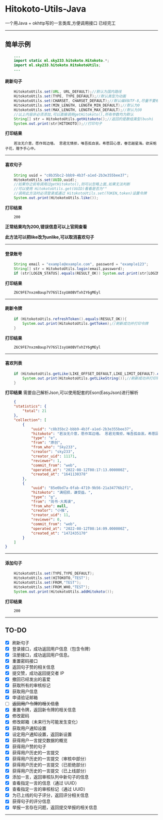 # Hitokoto-Utils-Java

一个用Java + okhttp写的一言类库,方便调用接口
已经完工

---
## 简单示例
``` java
    ...
    import static ml.sky233.hitokoto.Hitokoto.*;
    import ml.sky233.hitokoto.HitokotoUtils;
    ...
```

#### 刷新句子
``` Java
    HitokotoUtils.set(URL, URL_DEFAULT);//默认为国内路线
    HitokotoUtils.set(TYPE, TYPE_DEFAULT);//默认类型为动画
    HitokotoUtils.set(CHARSET, CHARSET_DEFAULT);//默认编码UTF-8,尽量不要修改
    HitokotoUtils.set(MIN_LENGTH, LENGTH_MIN_DEFAULT);//默认为0
    HitokotoUtils.set(MAX_LENGTH, LENGTH_MAX_DEFAULT);//默认为30
    //以上内容非必须添加,可以直接调用getHitokoto(),所有参数均为默认
    String[] str = HitokotoUtils.getHitokoto();//返回的是数组类型(bushi
    System.out.print(str[HITOKOTO]);//打印句子
```
**打印结果**
``` log
    若汝无介意，愿作耳边墙。 思君无情拒，唯吾孤自哀。希愿回心意，眷恋越星海。欲采栀子花，赠予手心中。
```

---

#### 喜欢句子
``` java
    String uuid = "c8b35bc2-bbb9-4b3f-a1ed-2b3e355bee37";
    HitokotoUtils.set(UUID,uuid);
    //如果你之前有调用过getHitokoto(),则可以忽略上面,如果无法判断
    //可以使用 HitokotoUtils.get(UUID)看看是否为""
    //调用此方法时必须登录或通过 HitokotoUtils.set(TOKEN,token)设置令牌
    System.out.print(HitokotoUtils.like());
```
**打印结果**
``` log
    200
```
**正常结果均为200,错误信息可以上官网查看**

**此方法可以把like改为unlike,可以取消喜欢句子**


---

#### 登录账号
``` Java
    String email = "example@example.com", password = "example123";
    String[] str = HitokotoUtils.login(email,password);
    if (str[LOGIN_STATUS].equals(RESULT_OK)) System.out.print(str[LOGIN_TOKEN]);//打印令牌
```
**打印结果**
``` log
    Z6C9FE7nxzmBaup7V76SlIsyUA0BVTxhIY6gMEyl
```

---
#### 刷新令牌
``` Java
    if (HitokotoUtils.refreshToken().equals(RESULT_OK)){
        System.out.print(HitokotoUtils.getToken);//刷新成功并打印令牌
    }
```

**打印结果**
``` log
    Z6C9FE7nxzmBaup7V76SlIsyUA0BVTxhIY6gMEyl
```
---

#### 喜欢列表
``` Java
    if (HitokotoUtils.getLike(LIKE_OFFSET_DEFAULT,LIKE_LIMIT_DEFAULT).equal(RESULT_OK)){
        System.out.print(HitokotoUtils.getLikeString());//刷新成功并打印列表
    }
```
**打印结果**
需要自己解析Json,可以使用配套的Eson(EasyJson)进行解析

``` json
    {
    "statistics": {
        "total": 21
    },
    "collection": [
        {
            "uuid": "c8b35bc2-bbb9-4b3f-a1ed-2b3e355bee37",
            "hitokoto": "若汝无介意，愿作耳边墙。 思君无情拒，唯吾孤自哀。希愿回心意，眷恋越星海。欲采栀子花，赠予手心中。",
            "type": "e",
            "from": "原创",
            "from_who": "Sky233",
            "creator": "sky233",
            "creator_uid": 11171,
            "reviewer": 1,
            "commit_from": "web",
            "operated_at": "2022-08-12T08:17:13.000000Z",
            "created_at": "1641130378"
        },
        {
            "uuid": "85e0bd7a-0fab-4719-9b56-21a34776b2f1",
            "hitokoto": "满招损，谦受益。",
            "type": "g",
            "from": "尚书·大禹谟",
            "from_who": null,
            "creator": "小强",
            "creator_uid": 11,
            "reviewer": 0,
            "commit_from": "web",
            "operated_at": "2022-08-12T08:14:09.000000Z",
            "created_at": "1472435170"
        }
    ]
}
```
---
#### 添加句子
``` Java
    HitokotoUtils.set(TYPE,TYPE_DEFAULT);
    HitokotoUtils.set(HITOKOTO,"TEST");
    HitokotoUtils.set(FROM,"TEST");
    HitokotoUtils.set(FROM_WHO,"TEST");
    System.out.print(HitokotoUtils.addHitokoto());
```

**打印结果**
``` log
    200
```

---
## TO-DO
- [x] 刷新句子
- [x] 登录接口，成功返回用户信息（包含令牌）
- [x] 注册接口，成功返回用户信息。
- [x] 重置密码接口
- [x] 返回句子赞的相关信息
- [x] 提交赞，成功返回提交者 IP
- [x] 撤回已经发出的喜爱
- [x] 获取所有的审核标记
- [x] 获取用户信息
- [x] 申请验证邮箱
- [ ] ~~返回用户令牌的相关信息~~
- [x] 重置令牌，返回新令牌的相关信息
- [x] 修改密码
- [x] 修改邮箱（未来行为可能发生变化）
- [x] 获取用户通知设置
- [x] 设定用户通知设置，返回新设置
- [x] 获得用户一言提交数据的概览
- [x] 获得用户赞的句子
- [x] 获得用户历史的一言提交
- [x] 获得用户历史的一言提交（审核中部分）
- [x] 获得用户历史的一言提交（已拒绝部分）
- [x] 获得用户历史的一言提交（已上线部分）
- [x] 添加一言，返回审核队列中新句子的信息
- [x] 查看指定一言的信息（通过 UUID）
- [x] 查看指定一言的审核标记（通过 UUID）
- [x] 为已上线的句子评分，返回评分相关信息
- [x] 获得句子的评分信息
- [x] 举报一言存在问题，返回提交举报的相关信息

---
